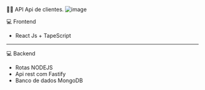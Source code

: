 👨‍💻 API
 Api de clientes.
 ![image](https://github.com/user-attachments/assets/41971dc9-e4c6-42ee-be47-7eda4d6ca855)


💻 Frontend
 * React Js + TapeScript
 ***
💻 Backend
 *   Rotas NODEJS
 *   Api rest com Fastify
 *   Banco de dados MongoDB

